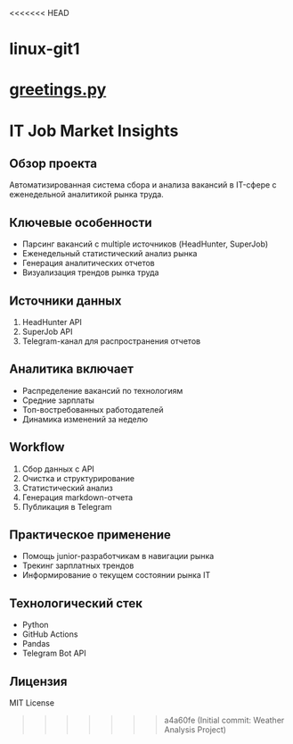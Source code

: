 <<<<<<< HEAD
# linux-git1
[greetings.py](greetings.py)
=======
# IT Job Market Insights

## Обзор проекта
Автоматизированная система сбора и анализа вакансий в IT-сфере с еженедельной аналитикой рынка труда.

## Ключевые особенности
- Парсинг вакансий с multiple источников (HeadHunter, SuperJob)
- Еженедельный статистический анализ рынка
- Генерация аналитических отчетов
- Визуализация трендов рынка труда

## Источники данных
1. HeadHunter API
2. SuperJob API
3. Telegram-канал для распространения отчетов

## Аналитика включает
- Распределение вакансий по технологиям
- Средние зарплаты
- Топ-востребованных работодателей
- Динамика изменений за неделю

## Workflow
1. Сбор данных с API
2. Очистка и структурирование
3. Статистический анализ
4. Генерация markdown-отчета
5. Публикация в Telegram

## Практическое применение
- Помощь junior-разработчикам в навигации рынка
- Трекинг зарплатных трендов
- Информирование о текущем состоянии рынка IT

## Технологический стек
- Python
- GitHub Actions
- Pandas
- Telegram Bot API

## Лицензия
MIT License
>>>>>>> a4a60fe (Initial commit: Weather Analysis Project)

